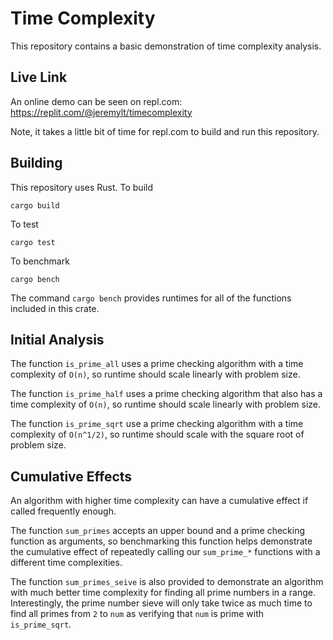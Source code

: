 # Time Complexity

This repository contains a basic demonstration of time complexity analysis.

## Live Link

An online demo can be seen on repl.com:
https://replit.com/@jeremylt/timecomplexity

Note, it takes a little bit of time for repl.com to build and run this repository.

## Building

This repository uses Rust. To build

    cargo build

To test

    cargo test

To benchmark

    cargo bench

The command `cargo bench` provides runtimes for all of the functions included in this crate.

## Initial Analysis

The function `is_prime_all` uses a prime checking algorithm with a time complexity of `O(n)`, so runtime should scale linearly with problem size.

The function `is_prime_half` uses a prime checking algorithm that also has a time complexity of `O(n)`, so runtime should scale linearly with problem size.

The function `is_prime_sqrt` use a prime checking algorithm with a time complexity of `O(n^1/2)`, so runtime should scale with the square root of problem size.

## Cumulative Effects

An algorithm with higher time complexity can have a cumulative effect if called frequently enough.

The function `sum_primes` accepts an upper bound and a prime checking function as arguments, so benchmarking this function helps demonstrate the cumulative effect of repeatedly calling our `sum_prime_*` functions with a different time complexities.

The function `sum_primes_seive` is also provided to demonstrate an algorithm with much better time complexity for finding all prime numbers in a range.
Interestingly, the prime number sieve will only take twice as much time to find all primes from `2` to `num` as verifying that `num` is prime with `is_prime_sqrt`.
